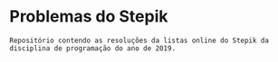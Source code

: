 # Problemas do Stepik
	Repositório contendo as resoluções da listas online do Stepik da disciplina de programação do ano de 2019.
